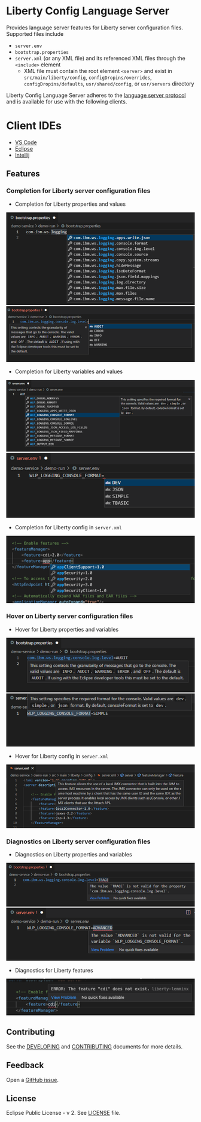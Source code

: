 # Liberty Config Language Server

Provides language server features for Liberty server configuration files. Supported files include 
- `server.env`
- `bootstrap.properties`
- `server.xml` (or any XML file) and its referenced XML files through the `<include>` element
    - XML file must contain the root element `<server>` and exist in `src/main/liberty/config`, `configDropins/overrides`, `configDropins/defaults`, `usr/shared/config`, or `usr/servers` directory

Liberty Config Language Server adheres to the [language server protocol](https://github.com/Microsoft/language-server-protocol)
and is available for use with the following clients.

# Client IDEs
* [VS Code](https://github.com/OpenLiberty/liberty-tools-vscode)
* [Eclipse](https://github.com/OpenLiberty/liberty-tools-eclipse)
* [Intellij](https://github.com/OpenLiberty/liberty-tools-intellij)

## Features

### Completion for Liberty server configuration files
* Completion for Liberty properties and values 

![Screenshot of Liberty property name suggestions in a bootstrap.properties file](./docs/images/property-completion.png "Completion suggestions for Liberty properties in bootstrap.properties") 
![Screenshot of value suggestions for a Liberty property in a bootstrap.properties file. If there is a default value, it is preselected.](./docs/images/property-value-completion.png "Completion suggestions for Liberty property values in bootstrap.properties")
* Completion for Liberty variables and values 

![Screenshot of Liberty variable suggestions in a server.env file](./docs/images/variable-completion.png "Completion suggestions for Liberty variables in server.env")
![Screenshot of value suggestions for a Liberty variable in a server.env file. If there is a default value, it is preselected](./docs/images/variable-value-completion.png "Completion suggestions for Liberty variable values in server.env")
* Completion for Liberty config in `server.xml`

![Screenshot of Liberty feature suggestions in a feature block in a server.xml file](./docs/images/feature-completion.png "Completion suggestions for Liberty configuration in server.xml")

### Hover on Liberty server configuration files
* Hover for Liberty properties and variables

![Screenshot of a documentation dialog appearing when hovering over a Liberty property in a bootstrap.properties file](./docs/images/property-hover.png "Hover on Liberty properties in bootstrap.properties")
![Screenshot of a documentation dialog appearing when hovering over a Liberty variable in a server.env file](./docs/images/variable-hover.png "Hover on Liberty server variables in server.env")
* Hover for Liberty config in `server.xml` 

![Screenshot of feature documentation appearing when hovering over a Liberty feature in a server.xml file](./docs/images/feature-hover.png "Hover on Liberty features in server.xml")

### Diagnostics on Liberty server configuration files
* Diagnostics on Liberty properties and variables

![Screenshot showing diagnostics marking an invalid value for a Liberty property in a bootstrap.properties file. Hovering over the diagnostic will provide more details.](./docs/images/property-diagnostic.png "Diagnostics on Liberty properties in bootstrap.properties")
![Screenshot showing diagnostics marking an invalid value for a Liberty variable in a server.env file. Hovering over the diagnostic will provide more details.](./docs/images/variable-diagnostic.png "Diagnostics on Liberty variables in server.env")
* Diagnostics for Liberty features

![Screenshot showing diagnostics marking an invalid feature defined in a server.xml file. Hovering over the diagnostic will provide more details.](./docs/images/feature-diagnostic.png "Diagnostics on Liberty features in server.xml")

## Contributing
See the [DEVELOPING](./DEVELOPING.md) and [CONTRIBUTING](./CONTRIBUTING.md) documents for more details.

## Feedback
Open a [GitHub issue](https://github.com/OpenLiberty/liberty-language-server/issues).
## License
Eclipse Public License - v 2. See [LICENSE](./LICENSE) file.